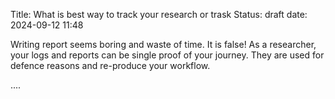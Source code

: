 Title: What is best way to track your research or trask
Status: draft
date: 2024-09-12 11:48

Writing report seems boring and waste of time. It is false!
As a researcher, your logs and reports can be single proof of your journey. They are used for defence reasons and re-produce your workflow.

....
